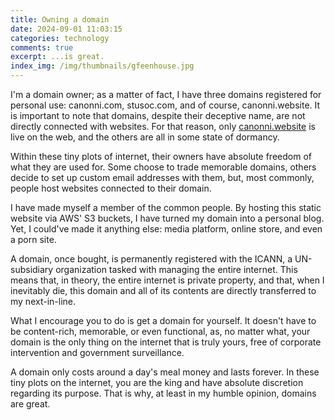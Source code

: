 ```yaml
---
title: Owning a domain
date: 2024-09-01 11:03:15
categories: technology
comments: true
excerpt: ...is great.
index_img: /img/thumbnails/gfeenhouse.jpg
---
```


I'm a domain owner; as a matter of fact, I have three domains registered for personal use: canonni.com, stusoc.com, and of course, canonni.website. It is important to note that domains, despite their deceptive name, are not directly connected with websites. For that reason, only [canonni.website](canonni.website) is live on the web, and the others are all in some state of dormancy.

Within these tiny plots of internet, their owners have absolute freedom of what they are used for. Some choose to trade memorable domains, others decide to set up custom email addresses with them, but, most commonly, people host websites connected to their domain.

I have made myself a member of the common people. By hosting this static website via AWS' S3 buckets, I have turned my domain into a personal blog. Yet, I could've made it anything else: media platform, online store, and even a porn site.

A domain, once bought, is permanently registered with the ICANN, a UN-subsidiary organization tasked with managing the entire internet. This means that, in theory, the entire internet is private property, and that, when I inevitably die, this domain and all of its contents are directly transferred to my next-in-line.

What I encourage you to do is get a domain for yourself. It doesn't have to be content-rich, memorable, or even functional, as, no matter what, your domain is the only thing on the internet that is truly yours, free of corporate intervention and government surveillance.

A domain only costs around a day's meal money and lasts forever. In these tiny plots on the internet, you are the king and have absolute discretion regarding its purpose. That is why, at least in my humble opinion, domains are great.
